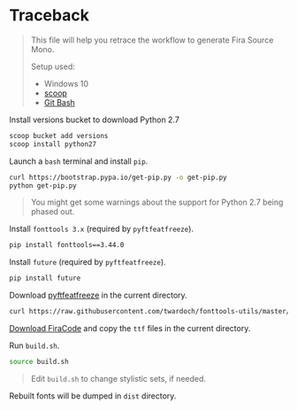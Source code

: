 # Traceback

> This file will help you retrace the workflow to generate Fira Source Mono.
>
> Setup used:
> - Windows 10
> - [scoop](https://scoop.sh/)
> - [Git Bash](https://git-scm.com/downloads)

Install versions bucket to download Python 2.7

```bash
scoop bucket add versions
scoop install python27
```

Launch a `bash` terminal and install `pip`.

```bash
curl https://bootstrap.pypa.io/get-pip.py -o get-pip.py
python get-pip.py
```

> You might get some warnings about the support for Python 2.7 being phased out.

Install `fonttools 3.x` (required by `pyftfeatfreeze`).

```bash
pip install fonttools==3.44.0
```

Install `future` (required by `pyftfeatfreeze`).

```bash
pip install future
```

Download [pyftfeatfreeze](https://raw.githubusercontent.com/twardoch/fonttools-utils/master/pyftfeatfreeze/pyftfeatfreeze.py) in the current directory.

```bash
curl https://raw.githubusercontent.com/twardoch/fonttools-utils/master/pyftfeatfreeze/pyftfeatfreeze.py -o pyftfeatfreeze.py
```

[Download FiraCode](https://github.com/tonsky/FiraCode/releases/tag/2) and copy the `ttf` files in the current directory.

Run `build.sh`.

```bash
source build.sh
```

> Edit `build.sh` to change stylistic sets, if needed.

Rebuilt fonts will be dumped in `dist` directory.